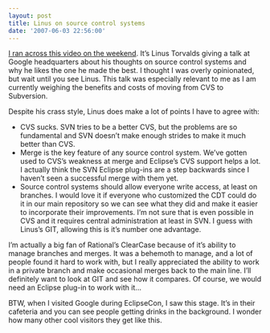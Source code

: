 ```yaml
---
layout: post
title: Linus on source control systems
date: '2007-06-03 22:56:00'
---
```



[I ran across this video on the weekend](http://www.youtube.com/watch?v=4XpnKHJAok8). It’s Linus Torvalds giving a talk at Google headquarters about his thoughts on source control systems and why he likes the one he made the best. I thought I was overly opinionated, but wait until you see Linus. This talk was especially relevant to me as I am currently weighing the benefits and costs of moving from CVS to Subversion.

Despite his crass style, Linus does make a lot of points I have to agree with:

- CVS sucks. SVN tries to be a better CVS, but the problems are so fundamental and SVN doesn’t make enough strides to make it much better than CVS.
- Merge is the key feature of any source control system. We’ve gotten used to CVS’s weakness at merge and Eclipse’s CVS support helps a lot. I actually think the SVN Eclipse plug-ins are a step backwards since I haven’t seen a successful merge with them yet.
- Source control systems should allow everyone write access, at least on branches. I would love it if everyone who customized the CDT could do it in our main repository so we can see what they did and make it easier to incorporate their improvements. I’m not sure that is even possible in CVS and it requires central administration at least in SVN. I guess with Linus’s GIT, allowing this is it’s number one advantage.

I’m actually a big fan of Rational’s ClearCase because of it’s ability to manage branches and merges. It was a behemoth to manage, and a lot of people found it hard to work with, but I really appreciated the ability to work in a private branch and make occasional merges back to the main line. I’ll definitely want to look at GIT and see how it compares. Of course, we would need an Eclipse plug-in to work with it…

BTW, when I visited Google during EclipseCon, I saw this stage. It’s in their cafeteria and you can see people getting drinks in the background. I wonder how many other cool visitors they get like this.


